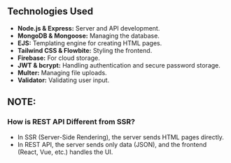 ## Technologies Used
- **Node.js & Express:** Server and API development.
- **MongoDB & Mongoose:** Managing the database.
- **EJS:** Templating engine for creating HTML pages.
- **Tailwind CSS & Flowbite:** Styling the frontend.
- **Firebase:** For cloud storage.
- **JWT & bcrypt:** Handling authentication and secure password storage.
- **Multer:** Managing file uploads.
- **Validator:** Validating user input.

## NOTE:
  ### How is REST API Different from SSR?
- In SSR (Server-Side Rendering), the server sends HTML pages directly.
- In REST API, the server sends only data (JSON), and the frontend (React, Vue, etc.) handles the UI.